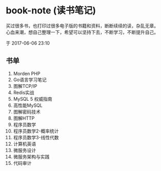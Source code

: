 # book-note (读书笔记)
买过很多书，也打印过很多电子版的书籍和资料，断断续续的读，杂乱无章。  
心血来潮，想自己整理一下，希望可以坚持下去，不断学习，不断提升自己。  

于 2017-06-06 23:10

## 书单
1. Morden PHP
2. Go语言学习笔记
3. 图解TCP/IP
4. Redis实战
5. MySQL 5 权威指南
6. 高性能MySQL
7. 图解密码技术
8. 图解HTTP
9. 程序员数学
10. 程序员数学2-概率统计
11. 程序员数学3-线性代数
12. 计算机英语
13. 微服务设计
14. 微服务架构与实践
15. 代码审计
